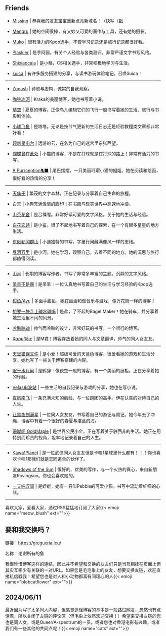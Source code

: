 ## Friends 

- [Missing](https://www.missingid.online/) | 恭喜我的友友宝宝重新点亮新域名！（快写（戳

- [Mengru](https://mengru.space/) | 她的空间很棒，有又妙又可爱的画作与工具，还有她的摄影。

- [Muko](https://oaad.iceco.icu/) | 很有活力的Kpop选手，不管学习记录还是旅行记录都很好看。

- [Plaskier](https://blog.plaskier.icu/) | 是芋阿圆，有关个人经验与各类测评，非常严谨文字书写风格。

- [Shixiaocaia](https://shixiaocaia.fun) | 是小蔡，CS相关选手，非常积极地学习与生活。

- [suica](https://suicablog.cobaltkiss.blue) | 有许多服务搭建的分享，与读书游玩体验笔记。召唤Suica！

---

- [Zoeash](https://writee.org/zoeash/) | 诗歌与虚构，诚实的自我观察。

- [咖啡冰河](https://blog.mysto.cyou) | Kraka的美丽博客，她也书写着小说。

- [晴空](https://www.summeringway.icu/) | 夏夏的博客，正像鸟儿编辑它们的飞行一般书写着她的生活、旅行与书影剧体验。

- [小球飞鱼](https://mantyke.icu/) | 是塔塔，无论是按节气更新的生活日志还是经验教程类文章都非常好看！

- [超新星电台](https://supernovaradio.live/) | 远游的云，在名为自己的迷宫里东张西望。

- [蝴蝶曾在此处](https://write.c7.io/tyou/) | 小猫的博客，不是在打球就是在打球的路上！非常有活力的书写。

- [A Purrception🐈‍⬛](https://tortie.me/) | 尾巴摆摆，一只美丽玳瑁小猫的姐姐。她在阅读和绘画，很好看的热情的分享！

---

- [天仙子](https://tianxianzi.me/) | 繁茂的文字森林，正在记录与分享着自己生命的旅程。

- [白天](https://luoshui.icu/) | 小狗充满激情的脚印！在书籍与现实世界中高速地冲浪。

- [山茶花舍](https://irithys.com/) | 是吕楪喔。非常好读可爱的文字风格。关于她的生活与经验。

- [白花恋诗](https://trails-of-isara.vercel.app/) | 是小鲨。很了不起地书写着自己的探索，在一个有很多星星的地方生活。

- [东俄勒冈群山](https://houdini.eu.org/) | 小迪独特的书写，字里行间藏满像风一样的思绪。

- [昼河万里](https://tothemoonriver.icu/) | 是小河。她在学习，观察自己，去着不同的地方。她的沉思与旅行都值得阅读。

---

-  [山月](https://sanguok.com/) | 长期的博客写作者，书写了非常多丰富的主题。沉静的文字风格。

- [呆呆不是槑](http://graugris.icu/) | 是呆呆！一位认真地书写着自己的生活与学习经验的Kpop选手。

- [甜鱼/Ayu](https://ayu.land) | 多面手甜鱼，她在画画和做音乐与游戏，像万花筒一样的博客！

- [想要一块芝士碱水球吗](https://sunnkynews.icu/) | 是盐，了不起的Bagel Maker！她在骑车，并分享着她生活里不同的风景。

- [冷酷蹦迪](https://www.hezicola.com/) | 帅气而冷酷的设计，非常好玩的书写，一个很行的博客。

- [Χαρυβδις](https://kharybdism.xyz/) | 是M君！博客存放着她的同人与文章翻译，帅气的同人女友友。

---

- [天堂错误文件](https://naturaleki.one/) | 是小爱！超级可爱的天蓝色博客，很爱看她的游戏和生活分享。她也写了一些关于博客搭建的内容。

- [眠于水月间](https://sleepymoon.cyou) | 是鹤辞！像夜空一般的博客，有一个美丽的展柜，正在分享着她的珍藏。

- [Velas电波站](https://www.velasx.com) | 一些生活的自我记录与游戏的分享，她也在写小说。

-  [夜航南飞](https://banshou-air.netlify.app/) | 一条充满未知的航线，与一位跑团的高手。伊在认真的对待自己的人生。

-  [让黑夜划满星](https://www.rouroupuppy.top/) | 一位同人女友友，书写着自己的游记与周记。她今年去了冲绳，博客中有着一个很好的春夏与湛蓝的海。

- [珊瑚阁 GoldMaple](https://goldmaple.info/) | 是世界公民小金，正在写着关于驻西非的生活。她正在用特别而珍贵的视角，坦率地记录着自己的人生。

---

- [Kawa1Planet](https://kawa1planet.fun/) | 是一位武侠同人女友友但是卡哇1星球里什么都有！！！你也喜欢卡哇1那我们就是志同道合的伙伴了。

- [Shadows of the Sun](https://rovingsun.wordpress.com/) | 很好的、优美的写作，与一个火热的真心，来自新朋友Rovingsun。你也会喜欢她的。

- [一支咏叹调](https://turquoise.one/) | 是蜉蝣，她有一只叫Pebble的可爱小猫。书写中流动着纤细的心绪。

---

喜欢大家，爱看大家，通过RSS猛猛地订阅了大家{{< emoji name="meow_blush" ext="">}}

## 要和我交换吗？

链接：https://gregueria.icu/

名称：谢谢所有的鱼

我很珍惜博客这样的连结，因此并不希望和交换的友友们只是当互相挂在页面上但其实互相少有关联的一对URL。如果您是毛毛象上的友友，想要交换友链，欢迎直接私信戳我！希望您也是对人和小动物都富有同理心的人{{< emoji name="blobcatflower" ext="">}}

## 2024/06/11

最近因为写了太多同人内容，但感觉途径博客的基本是一般路过网友，忽然也有点惊慌，所以关闭了友链的评论区（但毛象上依然欢迎交换！）希望来交换友链的您也是同人女，或是Queer/A-spectrum的一员，或者您也对香港电影有兴趣，或者我们有一些其他的共同点呢！{{< emoji name="cats" ext="">}}
